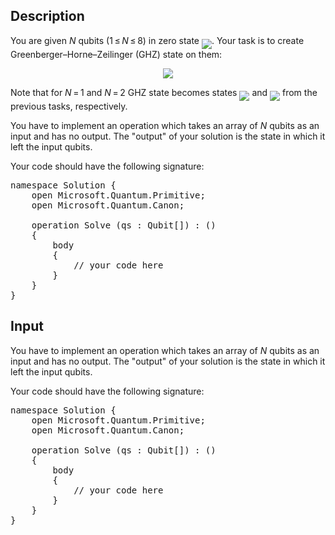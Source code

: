 ## Description

<div><p>You are given <span class="tex-span"><i>N</i></span> qubits (<span class="tex-span">1 ≤ <i>N</i> ≤ 8</span>) in zero state <img align="middle" class="tex-formula" src="file://5mJoPVz6.png" style="max-width: 100.0%;max-height: 100.0%;">. Your task is to create Greenberger–Horne–Zeilinger (GHZ) state on them:</p><center class="tex-equation"><img align="middle" class="tex-formula" src="file://LljCaf4C.png" style="max-width: 100.0%;max-height: 100.0%;"></center><p>Note that for <span class="tex-span"><i>N</i> = 1</span> and <span class="tex-span"><i>N</i> = 2</span> GHZ state becomes states <img align="middle" class="tex-formula" src="file://Dk2vc0h3.png" style="max-width: 100.0%;max-height: 100.0%;"> and <img align="middle" class="tex-formula" src="file://2WqgDHha.png" style="max-width: 100.0%;max-height: 100.0%;"> from the previous tasks, respectively.</p></div><div class="input-specification"><p>You have to implement an operation which takes an array of <span class="tex-span"><i>N</i></span> qubits as an input and has no output. The "output" of your solution is the state in which it left the input qubits.</p><p>Your code should have the following signature:</p><pre class="verbatim">namespace Solution {<br>    open Microsoft.Quantum.Primitive;<br>    open Microsoft.Quantum.Canon;<br><br>    operation Solve (qs : Qubit[]) : ()<br>    {<br>        body<br>        {<br>            // your code here<br>        }<br>    }<br>}</pre></div>

## Input

<p>You have to implement an operation which takes an array of <span class="tex-span"><i>N</i></span> qubits as an input and has no output. The "output" of your solution is the state in which it left the input qubits.</p><p>Your code should have the following signature:</p><pre class="verbatim">namespace Solution {<br>    open Microsoft.Quantum.Primitive;<br>    open Microsoft.Quantum.Canon;<br><br>    operation Solve (qs : Qubit[]) : ()<br>    {<br>        body<br>        {<br>            // your code here<br>        }<br>    }<br>}</pre>
